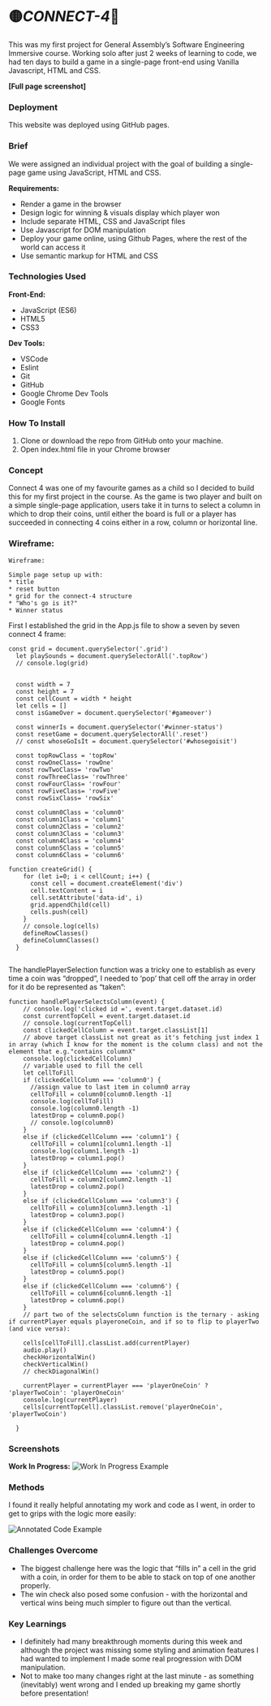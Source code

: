 # 🟡*CONNECT-4*🔴

This was my first project for General Assembly’s Software Engineering Immersive course. Working solo after just 2 weeks of learning to code, we had ten days to build a game in a single-page front-end using Vanilla Javascript, HTML and CSS. 

**[Full page screenshot]**

### Deployment

This website was deployed using GitHub pages.

### Brief 

We were assigned an individual project with the goal of building a single-page game using JavaScript, HTML and CSS.

**Requirements:** 
* Render a game in the browser
* Design logic for winning & visuals display which player won
* Include separate HTML, CSS and JavaScript files
* Use Javascript for DOM manipulation
* Deploy your game online, using Github Pages, where the rest of the world can access it
* Use semantic markup for HTML and CSS


### Technologies Used

**Front-End:**
* JavaScript (ES6)
* HTML5
* CSS3

**Dev Tools:**
* VSCode
* Eslint
* Git
* GitHub
* Google Chrome Dev Tools
* Google Fonts

### How To Install
1. Clone or download the repo from GitHub onto your machine.
2. Open index.html file in your Chrome browser

### Concept 
Connect 4 was one of my favourite games as a child so I decided to build this for my first project in the course. As the game is two player and built on a simple single-page application, users take it in turns to select a column in which to drop their coins, until either the board is full or a player has succeeded in connecting 4 coins either in a row, column or horizontal line. 

### Wireframe:

```
Wireframe: 

Simple page setup up with:
* title
* reset button
* grid for the connect-4 structure
* "Who's go is it?"
* Winner status
```

First I established the grid in the App.js file to show a seven by seven connect 4 frame:

```
const grid = document.querySelector('.grid')
  let playSounds = document.querySelectorAll('.topRow')
  // console.log(grid)

  
  const width = 7
  const height = 7
  const cellCount = width * height
  let cells = []
  const isGameOver = document.querySelector('#gameover')

  const winnerIs = document.querySelector('#winner-status')
  const resetGame = document.querySelectorAll('.reset')
  // const whoseGoIsIt = document.querySelector('#whosegoisit')

  const topRowClass = 'topRow'
  const rowOneClass= 'rowOne'
  const rowTwoClass= 'rowTwo'
  const rowThreeClass= 'rowThree'
  const rowFourClass= 'rowFour'
  const rowFiveClass= 'rowFive'
  const rowSixClass= 'rowSix'

  const column0Class = 'column0'
  const column1Class = 'column1'
  const column2Class = 'column2'
  const column3Class = 'column3'
  const column4Class = 'column4'
  const column5Class = 'column5'
  const column6Class = 'column6'

function createGrid() {
    for (let i=0; i < cellCount; i++) {
      const cell = document.createElement('div')
      cell.textContent = i
      cell.setAttribute('data-id', i)
      grid.appendChild(cell)
      cells.push(cell)
    }
    // console.log(cells)
    defineRowClasses()
    defineColumnClasses()
  }


```

The handlePlayerSelection function was a tricky one to establish as every time a coin was “dropped”, I needed to ‘pop’ that cell off the array in order for it do be represented as “taken”:

```
function handlePlayerSelectsColumn(event) {
    // console.log('clicked id =', event.target.dataset.id)
    const currentTopCell = event.target.dataset.id
    // console.log(currentTopCell)
    const clickedCellColumn = event.target.classList[1]
    // above target classList not great as it's fetching just index 1 in array (which I know for the moment is the column class) and not the element that e.g."contains columnX"
    console.log(clickedCellColumn)
    // variable used to fill the cell 
    let cellToFill
    if (clickedCellColumn === 'column0') {
      //assign value to last item in column0 array
      cellToFill = column0[column0.length -1]
      console.log(cellToFill)
      console.log(column0.length -1)
      latestDrop = column0.pop()
      // console.log(column0)
    }
    else if (clickedCellColumn === 'column1') {
      cellToFill = column1[column1.length -1]
      console.log(column1.length -1)
      latestDrop = column1.pop()
    }
    else if (clickedCellColumn === 'column2') {
      cellToFill = column2[column2.length -1]
      latestDrop = column2.pop()
    }
    else if (clickedCellColumn === 'column3') {
      cellToFill = column3[column3.length -1]
      latestDrop = column3.pop()
    }
    else if (clickedCellColumn === 'column4') {
      cellToFill = column4[column4.length -1]
      latestDrop = column4.pop()
    }
    else if (clickedCellColumn === 'column5') {
      cellToFill = column5[column5.length -1]
      latestDrop = column5.pop()
    }
    else if (clickedCellColumn === 'column6') {
      cellToFill = column6[column6.length -1]
      latestDrop = column6.pop()
    }
    // part two of the selectsColumn function is the ternary - asking if currentPlayer equals playeroneCoin, and if so to flip to playerTwo (and vice versa):

    cells[cellToFill].classList.add(currentPlayer)
    audio.play() 
    checkHorizontalWin()
    checkVerticalWin()
    // checkDiagonalWin()

    currentPlayer = currentPlayer === 'playerOneCoin' ? 'playerTwoCoin': 'playerOneCoin'
    console.log(currentPlayer)
    cells[currentTopCell].classList.remove('playerOneCoin', 'playerTwoCoin')
    
  }

```

### Screenshots
**Work In Progress:**
![Work In Progress Example](./media/work-in-prog.png)

### Methods
I found it really helpful annotating my work and code as I went, in order to get to grips with the logic more easily:

![Annotated Code Example](./media/annotated-code.png)

### Challenges Overcome
* The biggest challenge here was the logic that “fills in” a cell in the grid with a coin, in order for them to be able to stack on top of one another properly. 
* The win check also posed some confusion - with the horizontal and vertical wins being much simpler to figure out than the vertical. 

### Key Learnings
* I definitely had many breakthrough moments during this week and although the project was missing some styling and  animation features I had wanted to implement I made some real progression with DOM manipulation. 
* Not to make too many changes right at the last minute - as something (inevitably) went wrong and I ended up breaking my game shortly before presentation! 


